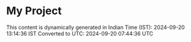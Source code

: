# My Project

This content is dynamically generated in Indian Time (IST): 2024-09-20 13:14:36 IST
Converted to UTC: 2024-09-20 07:44:36 UTC

